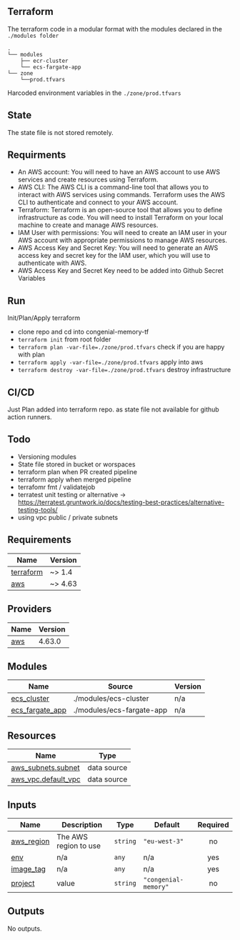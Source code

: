 ## Terraform
The terraform code in a modular format with the modules declared in the 
`./modules folder` 

```
.
└── modules
    ├── ecr-cluster
    └── ecs-fargate-app
└── zone
    └──prod.tfvars
```

Harcoded environment variables in the `./zone/prod.tfvars`

## State
The state file is not stored remotely. 

## Requirments

- An AWS account: You will need to have an AWS account to use AWS services and create resources using Terraform.
- AWS CLI: The AWS CLI is a command-line tool that allows you to interact with AWS services using commands. Terraform uses the AWS CLI to authenticate and connect to your AWS account.
- Terraform: Terraform is an open-source tool that allows you to define infrastructure as code. You will need to install Terraform on your local machine to create and manage AWS resources.
- IAM User with permissions: You will need to create an IAM user in your AWS account with appropriate permissions to manage AWS resources.
- AWS Access Key and Secret Key: You will need to generate an AWS access key and secret key for the IAM user, which you will use to authenticate with AWS. 
- AWS Access Key and Secret Key need to be added into Github Secret Variables

## Run

Init/Plan/Apply terraform
- clone repo and cd into congenial-memory-tf
- `terraform init` from root folder
- `terraform plan -var-file=./zone/prod.tfvars` check if you are happy with plan
- `terraform apply -var-file=./zone/prod.tfvars` apply into aws
- `terraform destroy -var-file=./zone/prod.tfvars` destroy infrastructure 

## CI/CD
Just Plan added into terraform repo. as state file not available for github action runners. 

## Todo
- Versioning modules
- State file stored in bucket or worspaces 
- terraform plan when PR created pipeline
- terraform apply when merged pipeline
- terrafomr fmt / validatejob
- terratest unit testing or alternative -> https://terratest.gruntwork.io/docs/testing-best-practices/alternative-testing-tools/
- using vpc public / private subnets 


## Requirements

| Name | Version |
|------|---------|
| <a name="requirement_terraform"></a> [terraform](#requirement\_terraform) | ~> 1.4 |
| <a name="requirement_aws"></a> [aws](#requirement\_aws) | ~> 4.63 |

## Providers

| Name | Version |
|------|---------|
| <a name="provider_aws"></a> [aws](#provider\_aws) | 4.63.0 |

## Modules

| Name | Source | Version |
|------|--------|---------|
| <a name="module_ecs_cluster"></a> [ecs\_cluster](#module\_ecs\_cluster) | ./modules/ecs-cluster | n/a |
| <a name="module_ecs_fargate_app"></a> [ecs\_fargate\_app](#module\_ecs\_fargate\_app) | ./modules/ecs-fargate-app | n/a |

## Resources

| Name | Type |
|------|------|
| [aws_subnets.subnet](https://registry.terraform.io/providers/hashicorp/aws/latest/docs/data-sources/subnets) | data source |
| [aws_vpc.default_vpc](https://registry.terraform.io/providers/hashicorp/aws/latest/docs/data-sources/vpc) | data source |

## Inputs

| Name | Description | Type | Default | Required |
|------|-------------|------|---------|:--------:|
| <a name="input_aws_region"></a> [aws\_region](#input\_aws\_region) | The AWS region to use | `string` | `"eu-west-3"` | no |
| <a name="input_env"></a> [env](#input\_env) | n/a | `any` | n/a | yes |
| <a name="input_image_tag"></a> [image\_tag](#input\_image\_tag) | n/a | `any` | n/a | yes |
| <a name="input_project"></a> [project](#input\_project) | value | `string` | `"congenial-memory"` | no |

## Outputs

No outputs.